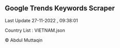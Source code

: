

## Google Trends Keywords Scraper 
 
Last Update 27-11-2022 , 09:38:01

Country List :
VIETNAM.json



© Abdul Muttaqin 
